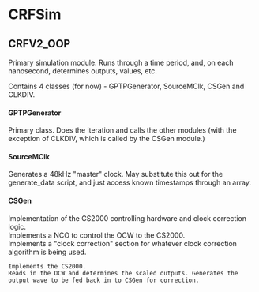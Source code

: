 # CRFSim

## CRFV2_OOP
Primary simulation module. 
Runs through a time period, and, on each nanosecond, determines outputs, values, etc.

Contains 4 classes (for now) - GPTPGenerator, SourceMClk, CSGen and CLKDIV.

#### GPTPGenerator
Primary class. Does the iteration and calls the other modules (with the exception of CLKDIV, which is called by the CSGen module.)
#### SourceMClk
Generates a 48kHz "master" clock. May substitute this out for the generate_data script, and just access known timestamps through an array.
#### CSGen
Implementation of the CS2000 controlling hardware and clock correction logic.   
Implements a NCO to control the OCW to the CS2000.   
Implements a "clock correction" section for whatever clock correction algorithm is being used.
~~~~#### CLKDIV
Implements the CS2000.  
Reads in the OCW and determines the scaled outputs. Generates the output wave to be fed back in to CSGen for correction.